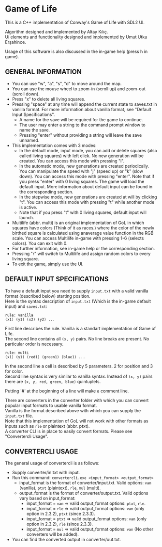 # Game of Life

This is a C++ implementation of Conway's Game of Life with SDL2 UI.

Algorithm designed and implemented by Altay Kılıç.  
Ui elements and functionality designed and implemented by Umut Utku Erşahince.

Usage of this software is also discussed in the in-game help (press h in game).

## GENERAL INFORMATION

- You can use "w", "a", "s", "d" to move around the map.
- You can use the mouse wheel to zoom-in (scroll up) and zoom-out (scroll down).
- Press "x" to delete all living squares.
- Pressing "space" at any time will append the current state to saves.txt in vanilla format. For more information about vanilla format, see "Default Input Specifications".
	- A name for the save will be required for the game to continue.
	- The user may enter a string to the command prompt window to name the save.
	- Pressing "enter" without providing a string will leave the save unnamed.
- This implementation comes with 3 modes:
	- In the default mode, input mode, you can add or delete squares (also called living squares) with left click.
	No new generation will be created. You can access this mode with pressing "i".
	- In the automatic mode, new generations are created periodically. You can manipulate the speed with "j" (speed up) or "k" (slow down).
	You can access this mode with pressing "enter". Note that if you press "enter" with 0 living squares. The game will load the default input.
	More information about default input can be found in the corresponding section.
	- In the stepwise mode, new generations are created at will by clicking "t". You can access this mode  with pressing "t" while another mode is active.
	- Note that if you press "t" with 0 living squares, default input will launch.
- Multilife (abbr. multi) is an original implementation of GoL in which squares have colors (Think of it as races.) where the color of the newly birthed square is calculated using anaverage value function in the RGB scale. You can access Multilife in-game with pressing 1-6 (selects colors). You can exit with 0.
- For further information, see in-game help or the corresponding section.
- Pressing "r" will switch to Multilife and assign random colors to every living square.
- To exit the game, simply use the UI.

## DEFAULT INPUT SPECIFICATIONS

To have a default input you need to supply `input.txt` with a valid vanilla format (described below) starting position.  
Here is the syntax description of `input.txt` (Which is the in-game default input) and `saves.txt`:

    rule: vanilla  
    (x1) (y1) (x2) (y2) ...

First line describes the rule. Vanilla is a standart implementation of Game of Life.  
The second line contains all `(x, y)` pairs. No line breaks are present. No particular order is necessary.

    rule: multi  
    (x1) (y1) (red1) (green1) (blue1) ...

In the second line a cell is described by 5 parameters. 2 for position and 3 for color.  
Second line syntax is very similar to vanilla syntax. Instead of `(x, y)` pairs there are `(x, y, red, green, blue)` quintuplets.

Putting '#' at the beginning of a line will make a comment line.

There are converters in the converter folder with which you can convert popular input formats to usable vanilla format.  
Vanilla is the format described above with which you can supply the `input.txt` file.  
Note that this implementation of GoL will not work with other formats as inputs such as `rle` or plaintext (abbr. ptxt).  
A converter CLI is in place to easily convert formats. Please see "Convertercli Usage".

## CONVERTERCLI USAGE

The general usage of convertercli is as follows:
- Supply converter/in.txt with input.
- Run this command: `convertercli.exe <input_format> <output_format>`
	- input_format is the format of converter/input.txt. Valid options: `van` (vanilla), `ptxt` (plaintext), `rle`, `mul` (multi).
	- output_format is the format of converter/output.txt. Valid options vary based on input_format:
		- input_format = `van` => valid output_format options: `ptxt`, `rle`.
		- input_format = `rle` => valid output_format options: `van` (only option in 2.3.2), `ptxt` (since 2.3.3).
		- input_format = `ptxt` => valid output_format options: `van` (only option in 2.3.2), `rle` (since 2.3.3).
		- input_format = `mul` => valid output_format options: `van` (No other converters will be added).
- You can find the converted output in converter/out.txt.
